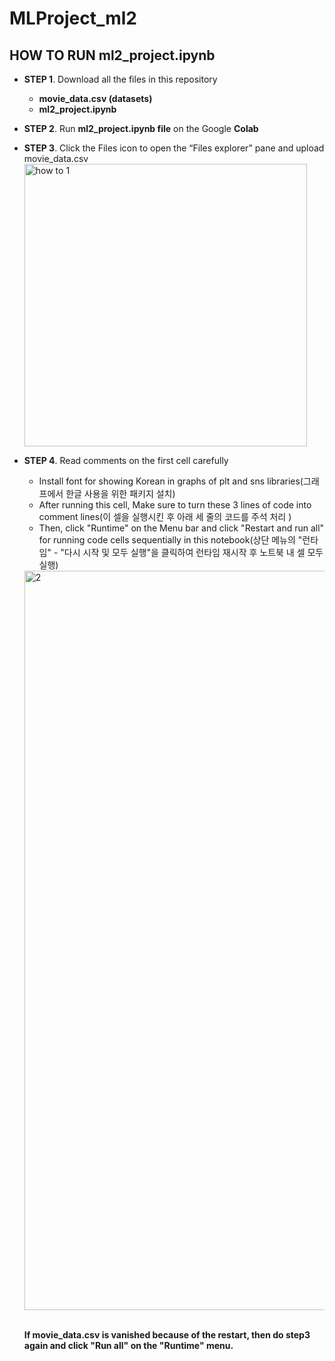 # MLProject_ml2

## HOW TO RUN ml2_project.ipynb
- **STEP 1**. Download all the files in this repository
  -  **movie_data.csv (datasets)**
  -  **ml2_project.ipynb**
- **STEP 2**. Run **ml2_project.ipynb file** on the Google **Colab**
- **STEP 3**. Click the Files icon to open the “Files explorer” pane and upload movie_data.csv
  <img width="452" alt="how to 1" src="https://user-images.githubusercontent.com/89928584/208283811-2eba7805-7b3d-46ce-bd83-b8eb4d9541d3.png">
- **STEP 4**. Read comments on the first cell carefully
  - Install font for showing Korean in graphs of plt and sns libraries(그래프에서 한글 사용을 위한 패키지 설치)
  - After running this cell, Make sure to turn these 3 lines of code into comment lines(이 셀을 실행시킨 후 아래 세 줄의 코드를 주석 처리 )
  - Then, click "Runtime" on the Menu bar and click "Restart and run all" for running code cells sequentially in this notebook(상단 메뉴의 "런타임" - "다시 시작 및 모두 실행"을 클릭하여 런타임 재시작 후 노트북 내 셀 모두 실행)
  <img width="1183" alt="2" src="https://user-images.githubusercontent.com/89928584/208284245-6d585ed0-2efe-49bb-b18e-57d716e0af95.png">
  
  <br> **If movie_data.csv is vanished because of the restart, then do step3 again and click "Run all" on the "Runtime" menu.**
